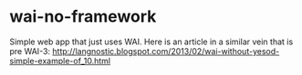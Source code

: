 # wai-no-framework

Simple web app that just uses WAI.
Here is an article in a similar vein that is pre WAI-3: http://langnostic.blogspot.com/2013/02/wai-without-yesod-simple-example-of_10.html

